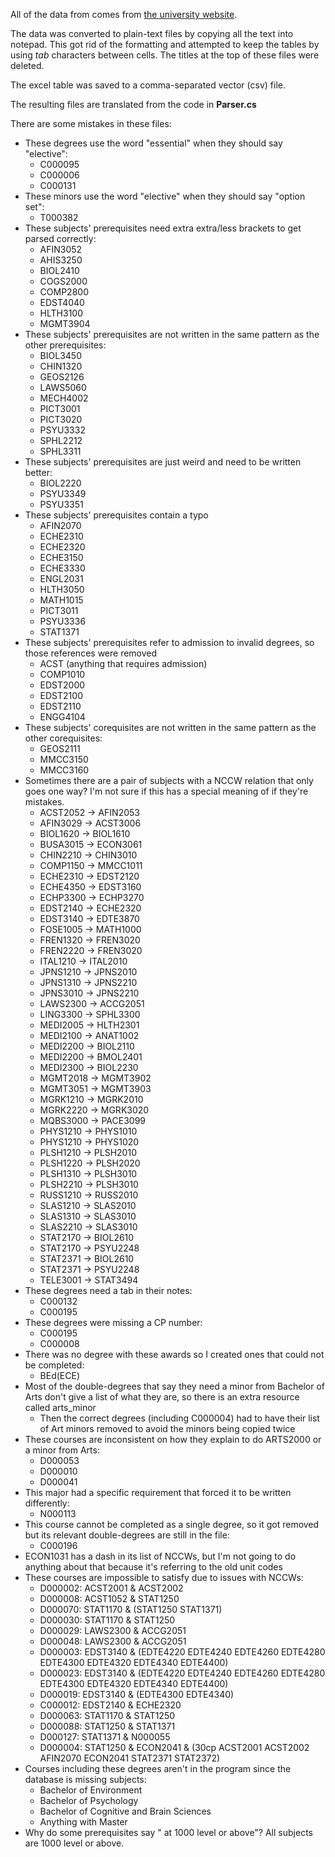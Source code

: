 All of the data from comes from [the university website](http://reports.handbook.mq.edu.au/internal/index_2020.php).

The data was converted to plain-text files by copying all the text into notepad. This got rid of the formatting and attempted to keep the tables by using *tab* characters between cells. 
The titles at the top of these files were deleted.

The excel table was saved to a comma-separated vector (csv) file.

The resulting files are translated from the code in **Parser.cs**

There are some mistakes in these files:

* These degrees use the word "essential" when they should say "elective":
    * C000095
    * C000006
    * C000131
* These minors use the word "elective" when they should say "option set":
	* T000382
* These subjects' prerequisites need extra extra/less brackets to get parsed correctly:
    * AFIN3052
	* AHIS3250
	* BIOL2410
	* COGS2000
    * COMP2800
	* EDST4040
	* HLTH3100
    * MGMT3904
* These subjects' prerequisites are not written in the same pattern as the other prerequisites:
    * BIOL3450
	* CHIN1320
	* GEOS2126
    * LAWS5060
	* MECH4002
	* PICT3001
	* PICT3020
	* PSYU3332
    * SPHL2212
    * SPHL3311
* These subjects' prerequisites are just weird and need to be written better:
    * BIOL2220
    * PSYU3349
    * PSYU3351
* These subjects' prerequisites contain a typo
	* AFIN2070
	* ECHE2310
	* ECHE2320
	* ECHE3150
	* ECHE3330
	* ENGL2031
	* HLTH3050
	* MATH1015
	* PICT3011
	* PSYU3336
	* STAT1371
* These subjects' prerequisites refer to admission to invalid degrees, so those references were removed
	* ACST (anything that requires admission)
	* COMP1010
	* EDST2000
	* EDST2100
	* EDST2110
	* ENGG4104
* These subjects' corequisites are not written in the same pattern as the other corequisites:
	* GEOS2111
	* MMCC3150
	* MMCC3160
* Sometimes there are a pair of subjects with a NCCW relation that only goes one way? I'm not sure if this has a special meaning of if they're mistakes.
    * ACST2052 -> AFIN2053
    * AFIN3029 -> ACST3006
    * BIOL1620 -> BIOL1610
    * BUSA3015 -> ECON3061
    * CHIN2210 -> CHIN3010
    * COMP1150 -> MMCC1011
    * ECHE2310 -> EDST2120
    * ECHE4350 -> EDST3160
    * ECHP3300 -> ECHP3270
    * EDST2140 -> ECHE2320
    * EDST3140 -> EDTE3870
    * FOSE1005 -> MATH1000
    * FREN1320 -> FREN3020
    * FREN2220 -> FREN3020
    * ITAL1210 -> ITAL2010
    * JPNS1210 -> JPNS2010
    * JPNS1310 -> JPNS2210
    * JPNS3010 -> JPNS2210
    * LAWS2300 -> ACCG2051
    * LING3300 -> SPHL3300
    * MEDI2005 -> HLTH2301
    * MEDI2100 -> ANAT1002
    * MEDI2200 -> BIOL2110
    * MEDI2200 -> BMOL2401
    * MEDI2300 -> BIOL2230
    * MGMT2018 -> MGMT3902
    * MGMT3051 -> MGMT3903
    * MGRK1210 -> MGRK2010
    * MGRK2220 -> MGRK3020
    * MQBS3000 -> PACE3099
    * PHYS1210 -> PHYS1010
    * PHYS1210 -> PHYS1020
    * PLSH1210 -> PLSH2010
    * PLSH1220 -> PLSH2020
    * PLSH1310 -> PLSH3010
    * PLSH2210 -> PLSH3010
    * RUSS1210 -> RUSS2010
    * SLAS1210 -> SLAS2010
    * SLAS1310 -> SLAS3010
    * SLAS2210 -> SLAS3010
    * STAT2170 -> BIOL2610
    * STAT2170 -> PSYU2248
    * STAT2371 -> BIOL2610
    * STAT2371 -> PSYU2248
    * TELE3001 -> STAT3494
* These degrees need a tab in their notes:
	* C000132
	* C000195
* These degrees were missing a CP number:
	* C000195
	* C000008
* There was no degree with these awards so I created ones that could not be completed:
	* BEd(ECE)
* Most of the double-degrees that say they need a minor from Bachelor of Arts don't give a list of what they are, so there is an extra resource called arts_minor
	* Then the correct degrees (including C000004) had to have their list of Art minors removed to avoid the minors being copied twice
* These courses are inconsistent on how they explain to do ARTS2000 or a minor from Arts:
	* D000053
	* D000010
	* D000041
* This major had a specific requirement that forced it to be written differently:
	* N000113
* This course cannot be completed as a single degree, so it got removed but its relevant double-degrees are still in the file:
	* C000196
* ECON1031 has a dash in its list of NCCWs, but I'm not going to do anything about that because it's referring to the old unit codes
* These courses are impossible to satisfy due to issues with NCCWs:
	* D000002: ACST2001 & ACST2002
	* D000008: ACST1052 & STAT1250
	* D000070: STAT1170 & (STAT1250 STAT1371)
	* D000030: STAT1170 & STAT1250
	* D000029: LAWS2300 & ACCG2051
	* D000048: LAWS2300 & ACCG2051
	* D000003: EDST3140 & (EDTE4220 EDTE4240 EDTE4260 EDTE4280 EDTE4300 EDTE4320 EDTE4340 EDTE4400)
	* D000023: EDST3140 & (EDTE4220 EDTE4240 EDTE4260 EDTE4280 EDTE4300 EDTE4320 EDTE4340 EDTE4400)
	* D000019: EDST3140 & (EDTE4300 EDTE4340)
	* C000012: EDST2140 & ECHE2320
	* D000063: STAT1170 & STAT1250
	* D000088: STAT1250 & STAT1371
	* D000127: STAT1371 & N000055
	* D000004: STAT1250 & ECON2041 & (30cp ACST2001 ACST2002 AFIN2070 ECON2041 STAT2371 STAT2372)
* Courses including these degrees aren't in the program since the database is missing subjects:
	* Bachelor of Environment
	* Bachelor of Psychology
	* Bachelor of Cognitive and Brain Sciences
	* Anything with Master
* Why do some prerequisites say " at 1000 level or above"? All subjects are 1000 level or above.